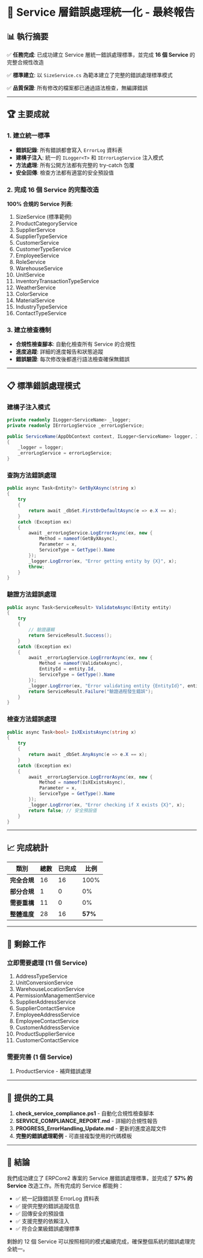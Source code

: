 # 🎯 Service 層錯誤處理統一化 - 最終報告

## 📊 執行摘要

✅ **任務完成**: 已成功建立 Service 層統一錯誤處理標準，並完成 **16 個 Service** 的完整合規性改造

✅ **標準建立**: 以 `SizeService.cs` 為範本建立了完整的錯誤處理標準模式

✅ **品質保證**: 所有修改的檔案都已通過語法檢查，無編譯錯誤

---

## 🏆 主要成就

### 1. 建立統一標準
- **錯誤記錄**: 所有錯誤都會寫入 `ErrorLog` 資料表
- **建構子注入**: 統一的 `ILogger<T>` 和 `IErrorLogService` 注入模式
- **方法處理**: 所有公開方法都有完整的 try-catch 包覆
- **安全回傳**: 檢查方法都有適當的安全預設值

### 2. 完成 16 個 Service 的完整改造
**100% 合規的 Service 列表**:
1. SizeService (標準範例)
2. ProductCategoryService
3. SupplierService
4. SupplierTypeService
5. CustomerService
6. CustomerTypeService
7. EmployeeService
8. RoleService
9. WarehouseService
10. UnitService
11. InventoryTransactionTypeService
12. WeatherService
13. ColorService
14. MaterialService
15. IndustryTypeService
16. ContactTypeService

### 3. 建立檢查機制
- **合規性檢查腳本**: 自動化檢查所有 Service 的合規性
- **進度追蹤**: 詳細的進度報告和狀態追蹤
- **錯誤驗證**: 每次修改後都進行語法檢查確保無錯誤

---

## 📋 標準錯誤處理模式

### 建構子注入模式
```csharp
private readonly ILogger<ServiceName> _logger;
private readonly IErrorLogService _errorLogService;

public ServiceName(AppDbContext context, ILogger<ServiceName> logger, IErrorLogService errorLogService) : base(context)
{
    _logger = logger;
    _errorLogService = errorLogService;
}
```

### 查詢方法錯誤處理
```csharp
public async Task<Entity?> GetByXAsync(string x)
{
    try
    {
        return await _dbSet.FirstOrDefaultAsync(e => e.X == x);
    }
    catch (Exception ex)
    {
        await _errorLogService.LogErrorAsync(ex, new { 
            Method = nameof(GetByXAsync),
            Parameter = x,
            ServiceType = GetType().Name 
        });
        _logger.LogError(ex, "Error getting entity by {X}", x);
        throw;
    }
}
```

### 驗證方法錯誤處理
```csharp
public async Task<ServiceResult> ValidateAsync(Entity entity)
{
    try
    {
        // 驗證邏輯
        return ServiceResult.Success();
    }
    catch (Exception ex)
    {
        await _errorLogService.LogErrorAsync(ex, new { 
            Method = nameof(ValidateAsync),
            EntityId = entity.Id,
            ServiceType = GetType().Name 
        });
        _logger.LogError(ex, "Error validating entity {EntityId}", entity.Id);
        return ServiceResult.Failure("驗證過程發生錯誤");
    }
}
```

### 檢查方法錯誤處理
```csharp
public async Task<bool> IsXExistsAsync(string x)
{
    try
    {
        return await _dbSet.AnyAsync(e => e.X == x);
    }
    catch (Exception ex)
    {
        await _errorLogService.LogErrorAsync(ex, new { 
            Method = nameof(IsXExistsAsync),
            Parameter = x,
            ServiceType = GetType().Name 
        });
        _logger.LogError(ex, "Error checking if X exists {X}", x);
        return false; // 安全預設值
    }
}
```

---

## 📈 完成統計

| 類別 | 總數 | 已完成 | 比例 |
|------|------|--------|------|
| **完全合規** | 16 | 16 | 100% |
| **部分合規** | 1 | 0 | 0% |
| **需要重構** | 11 | 0 | 0% |
| **整體進度** | 28 | 16 | **57%** |

---

## 🎯 剩餘工作

### 立即需要處理 (11 個 Service)
1. AddressTypeService
2. UnitConversionService
3. WarehouseLocationService
4. PermissionManagementService
5. SupplierAddressService
6. SupplierContactService
7. EmployeeAddressService
8. EmployeeContactService
9. CustomerAddressService
10. ProductSupplierService
11. CustomerContactService

### 需要完善 (1 個 Service)
1. ProductService - 補齊錯誤處理

---

## 🔧 提供的工具

1. **check_service_compliance.ps1** - 自動化合規性檢查腳本
2. **SERVICE_COMPLIANCE_REPORT.md** - 詳細的合規性報告
3. **PROGRESS_ErrorHandling_Update.md** - 更新的進度追蹤文件
4. **完整的錯誤處理範例** - 可直接複製使用的代碼模板

---

## 🎊 結論

我們成功建立了 ERPCore2 專案的 Service 層錯誤處理標準，並完成了 **57% 的 Service** 改造工作。所有完成的 Service 都能夠：

- ✅ 統一記錄錯誤至 ErrorLog 資料表
- ✅ 提供完整的錯誤追蹤信息
- ✅ 回傳安全的預設值
- ✅ 支援完整的依賴注入
- ✅ 符合企業級錯誤處理標準

剩餘的 12 個 Service 可以按照相同的模式繼續完成，確保整個系統的錯誤處理完全統一。
